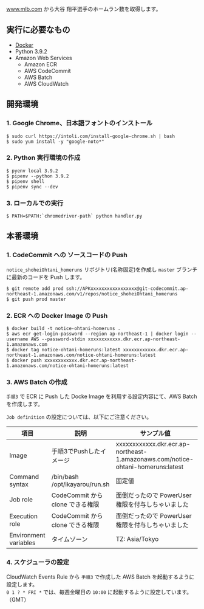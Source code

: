www.mlb.com から大谷 翔平選手のホームラン数を取得します。

## 実行に必要なもの

- [Docker](https://www.docker.com)
- Python 3.9.2
- Amazon Web Services
  - Amazon ECR
  - AWS CodeCommit
  - AWS Batch
  - AWS CloudWatch

## 開発環境

### 1. Google Chrome、日本語フォントのインストール

```
$ sudo curl https://intoli.com/install-google-chrome.sh | bash
$ sudo yum install -y "google-noto*"
```

### 2. Python 実行環境の作成

```
$ pyenv local 3.9.2
$ pipenv --python 3.9.2
$ pipenv shell
$ pipenv sync --dev
```

### 3. ローカルでの実行

```
$ PATH=$PATH:`chromedriver-path` python handler.py
```

## 本番環境

### 1. CodeCommit への ソースコードの Push

`notice_shoheiOhtani_homeruns` リポジトリ(名称固定)を作成し `master` ブランチに最新のコードを Push します。

```
$ git remote add prod ssh://APKxxxxxxxxxxxxxxxxx@git-codecommit.ap-northeast-1.amazonaws.com/v1/repos/notice_shoheiOhtani_homeruns
$ git push prod master
```

### 2. ECR への Docker Image の Push

```
$ docker build -t notice-ohtani-homeruns .
$ aws ecr get-login-password --region ap-northeast-1 | docker login --username AWS --password-stdin xxxxxxxxxxxx.dkr.ecr.ap-northeast-1.amazonaws.com
$ docker tag notice-ohtani-homeruns:latest xxxxxxxxxxxx.dkr.ecr.ap-northeast-1.amazonaws.com/notice-ohtani-homeruns:latest
$ docker push xxxxxxxxxxxx.dkr.ecr.ap-northeast-1.amazonaws.com/notice-ohtani-homeruns:latest
```

### 3. AWS Batch の作成

`手順3` で ECR に Push した Docke Image を利用する設定内容にて、AWS Batch を作成します。

`Job definition` の設定については、以下にご注意ください。

| 項目 | 説明 | サンプル値 |
| --- | --- | --- |
| Image | 手順3でPushしたイメージ | xxxxxxxxxxxx.dkr.ecr.ap-northeast-1.amazonaws.com/notice-ohtani-homeruns:latest |
| Command syntax | /bin/bash /opt/ikayarou/run.sh | 固定値 |
| Job role | CodeCommit から clone できる権限 | 面倒だったので PowerUser 権限を付与しちゃいました |
| Execution role | CodeCommit から clone できる権限 | 面倒だったので PowerUser 権限を付与しちゃいました |
| Environment variables | タイムゾーン | TZ: Asia/Tokyo |

### 4. スケジューラの設定

CloudWatch Events Rule から `手順3` で作成した AWS Batch を起動するように設定します。  
`0 1 ? * FRI *` では、毎週金曜日の `10:00` に起動するように設定しています。（GMT）
